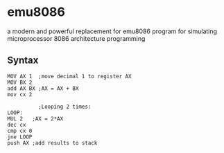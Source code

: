 
# emu8086

a modern and powerful replacement for emu8086 program for simulating microprocessor 8086 architecture programming


## Syntax

```assembly
MOV AX 1  ;move decimal 1 to register AX
MOV BX 2
add AX BX ;AX = AX + BX
mov cx 2

          ;Looping 2 times:
LOOP:
MUL 2   ;AX = 2*AX
dec cx
cmp cx 0
jne LOOP
push AX ;add results to stack
```
